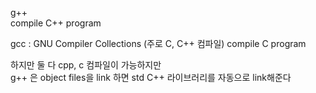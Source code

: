 g++  
compile C++ program

gcc  : GNU Compiler Collections (주로 C, C++ 컴파일)
compile C program  

하지만 둘 다 cpp, c 컴파일이 가능하지만  
g++ 은 object files을 link 하면 std C++ 라이브러리를 자동으로 link해준다  

